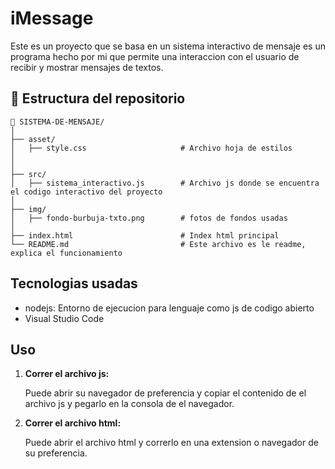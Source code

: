 # iMessage

Este es un proyecto que se basa en un sistema interactivo de mensaje es un programa hecho por mi que permite una interaccion con el usuario de recibir y mostrar mensajes de textos.



## 📁 Estructura del repositorio

```
📁 SISTEMA-DE-MENSAJE/                    
│                                    
├── asset/ 
│   ├── style.css                     # Archivo hoja de estilos
│                                     
│
├── src/ 
│   ├── sistema_interactivo.js        # Archivo js donde se encuentra el codigo interactivo del proyecto
│
├── img/ 
│   ├── fondo-burbuja-txto.png        # fotos de fondos usadas
│
├── index.html                        # Index html principal
└── README.md                         # Este archivo es le readme, explica el funcionamiento
```

## Tecnologias usadas
- nodejs: Entorno de ejecucion para lenguaje como js de codigo abierto
- Visual Studio Code

## Uso

1. **Correr el archivo js:**

   Puede abrir su navegador de preferencia y copiar el contenido de el archivo js y pegarlo en la consola de el navegador.
   

1. **Correr el archivo html:**

    Puede abrir el archivo html y correrlo en una extension o navegador de su preferencia.
